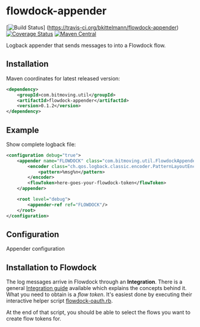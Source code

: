 # flowdock-appender

[![Build Status](https://travis-ci.org/bkittelmann/flowdock-appender.svg?branch=master)]
(https://travis-ci.org/bkittelmann/flowdock-appender) [![Coverage Status](https://coveralls.io/repos/bkittelmann/flowdock-appender/badge.svg)](https://coveralls.io/r/bkittelmann/flowdock-appender) [![Maven Central](https://maven-badges.herokuapp.com/maven-central/com.bitmoving.util/flowdock-appender/badge.svg)](https://maven-badges.herokuapp.com/maven-central/com.bitmoving.util/flowdock-appender)

Logback appender that sends messages to into a Flowdock flow.

## Installation

Maven coordinates for latest released version:

```xml
<dependency>
    <groupId>com.bitmoving.util</groupId>
    <artifactId>flowdock-appender</artifactId>
    <version>0.1.2</version>
</dependency>

```

## Example

Show complete logback file:

```xml
<configuration debug="true">
    <appender name="FLOWDOCK" class="com.bitmoving.util.FlowdockAppender">
        <encoder class="ch.qos.logback.classic.encoder.PatternLayoutEncoder">
            <pattern>%msg%n</pattern>
        </encoder>
        <flowToken>here-goes-your-flowdock-token</flowToken>
    </appender>

    <root level="debug">
        <appender-ref ref="FLOWDOCK"/>
    </root>
</configuration>
```

## Configuration

Appender configuration


## Installation to Flowdock

The log messages arrive in Flowdock through an **Integration**. There is a general [Integration guide](https://www.flowdock.com/api/integration-guide)
available which explains the concepts behind it. What you need to obtain is a *flow token*. It's easiest done by 
executing their interactive helper script [flowdock-oauth.rb](https://raw.githubusercontent.com/flowdock/flowdock-example-integration/master/flowdock-oauth.rb).

At the end of that script, you should be able to select the flows you want to create flow tokens for.

